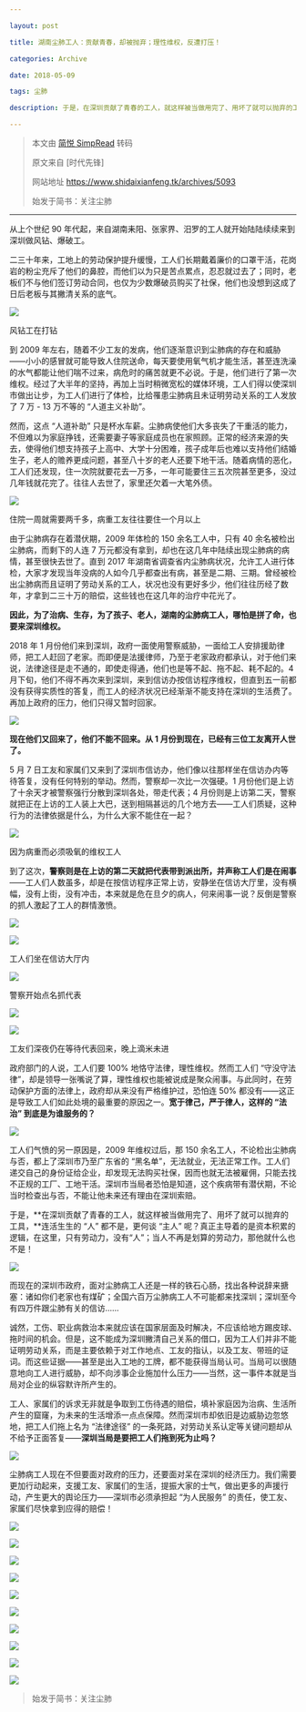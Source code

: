 ```yaml
---

layout: post

title: 湖南尘肺工人：贡献青春，却被抛弃；理性维权，反遭打压！

categories: Archive

date: 2018-05-09

tags: 尘肺

description: 于是，在深圳贡献了青春的工人，就这样被当做用完了、用坏了就可以抛弃的工具，连活生生的 “人” 都不是，更何谈 “主人” 呢？真正主导着的是资本积累的逻辑，在这里，只有劳动力，没有“人”；当人不再是划算的劳动力，那他就什么也不是！

---
```


> 本文由 [简悦 SimpRead](http://ksria.com/simpread/) 转码
> 
> 原文来自 [时代先锋]
> 
> 网站地址 <https://www.shidaixianfeng.tk/archives/5093>
> 
> 始发于简书：关注尘肺

---

从上个世纪 90 年代起，来自湖南耒阳、张家界、汨罗的工人就开始陆陆续续来到深圳做风钻、爆破工。

二三十年来，工地上的劳动保护提升缓慢，工人们长期戴着廉价的口罩干活，花岗岩的粉尘充斥了他们的鼻腔，而他们以为只是苦点累点，忍忍就过去了；同时，老板们不与他们签订劳动合同，也仅为少数爆破员购买了社保，他们也没想到这成了日后老板与其撇清关系的底气。

![](https://i.imgur.com/VfsbhrG.png)

<figcaption>风钻工在打钻</figcaption>

到 2009 年左右，随着不少工友的发病，他们逐渐意识到尘肺病的存在和威胁——小小的感冒就可能导致人住院送命，每天要使用氧气机才能生活，甚至连洗澡的水气都能让他们喘不过来，病危时的痛苦就更不必说。于是，他们进行了第一次维权。经过了大半年的坚持，再加上当时稍微宽松的媒体环境，工人们得以使深圳市做出让步，为工人们进行了体检，比给罹患尘肺病且未证明劳动关系的工人发放了 7 万 - 13 万不等的 “人道主义补助”。

然而，这点 “人道补助” 只是杯水车薪。尘肺病使他们大多丧失了干重活的能力，不但难以为家庭挣钱，还需要妻子等家庭成员也在家照顾。正常的经济来源的失去，使得他们想支持孩子上高中、大学十分困难，孩子成年后也难以支持他们结婚生子，老人的赡养更成问题，甚至八十岁的老人还要下地干活。随着病情的恶化，工人们还发现，住一次院就要花去一万多，一年可能要住三五次院甚至更多，没过几年钱就花完了。往往人去世了，家里还欠着一大笔外债。

![](https://i.imgur.com/6ZCCbBG.jpg)

<figcaption>住院一周就需要两千多，病重工友往往要住一个月以上</figcaption>

由于尘肺病存在着潜伏期，2009 年体检的 150 余名工人中，只有 40 余名被检出尘肺病，而剩下的人连 7 万元都没有拿到，却也在这几年中陆续出现尘肺病的病情，甚至很快去世了。直到 2017 年湖南省调查省内尘肺病状况，允许工人进行体检，大家才发现当年没病的人如今几乎都查出有病，甚至是二期、三期。曾经被检出尘肺病而且证明了劳动关系的工人，状况也没有更好多少，他们往往历经了数年，才拿到二三十万的赔偿，这些钱也在这几年的治疗中花光了。

**因此，为了治病、生存，为了孩子、老人，湖南的尘肺病工人，哪怕是拼了命，也要来深圳维权。**

2018 年 1 月份他们来到深圳，政府一面使用警察威胁，一面给工人安排援助律师，把工人赶回了老家。而即便是法援律师，乃至于老家政府都承认，对于他们来说，法律途径是走不通的，即使走得通，他们也是等不起、拖不起、耗不起的。4 月下旬，他们不得不再次来到深圳，来到信访办按信访程序维权，但直到五一前都没有获得实质性的答复，而工人的经济状况已经渐渐不能支持在深圳的生活费了。再加上政府的压力，他们只得又暂时回家。

![](https://i.imgur.com/3gjOK8s.jpg)

**现在他们又回来了，他们不能不回来。从 1 月份到现在，已经有三位工友离开人世了。**

5 月 7 日工友和家属们又来到了深圳市信访办，他们像以往那样坐在信访办内等待答复，没有任何特别的举动。然而，警察却一次比一次强硬。1 月份他们是上访了十余天才被警察强行分散到深圳各处，带走代表；4 月份则是上访第二天，警察就把正在上访的工人装上大巴，送到相隔甚远的几个地方去——工人们质疑，这种行为的法律依据是什么，为什么大家不能住在一起？

![](https://i.imgur.com/s7IarpW.jpg)

<figcaption>因为病重而必须吸氧的维权工人</figcaption>

到了这次，**警察则是在上访的第二天就把代表带到派出所，并声称工人们是在闹事**——工人们人数虽多，却是在按信访程序正常上访，安静坐在信访大厅里，没有横幅，没有上街，没有冲击，本来就是危在旦夕的病人，何来闹事一说？反倒是警察的抓人激起了工人的群情激愤。

![](https://i.imgur.com/iCk3uWN.png)

![](https://i.imgur.com/LL4iqb1.png)

<figcaption>工人们坐在信访大厅内</figcaption>

![](https://i.imgur.com/ATyJ2W0.png)

<figcaption>警察开始点名抓代表</figcaption>

![](https://i.imgur.com/O6GQqUM.jpg)

![](https://i.imgur.com/aPU45JT.jpg)

<figcaption>工友们深夜仍在等待代表回来，晚上滴米未进</figcaption>

政府部门的人说，工人们要 100% 地恪守法律，理性维权。然而工人们 “守没守法律”，却是领导一张嘴说了算，理性维权也能被说成是聚众闹事。与此同时，在劳动保护方面的法律上，政府却从来没有严格维护过，恐怕连 50% 都没有——这正是导致工人们如此处境的最重要的原因之一。**宽于律己，严于律人，这样的 “法治” 到底是为谁服务的？**

![](https://i.imgur.com/bMdXNNG.png)

工人们气愤的另一原因是，2009 年维权过后，那 150 余名工人，不论检出尘肺病与否，都上了深圳市乃至广东省的 “黑名单”，无法就业，无法正常工作。工人们递交自己的身份证给企业，却发现无法购买社保，因而也就无法被雇佣，只能去找不正规的工厂、工地干活。深圳市当局者恐怕是知道，这个疾病带有潜伏期，不论当时检查出与否，不能让他未来还有理由在深圳索赔。

于是，**在深圳贡献了青春的工人，就这样被当做用完了、用坏了就可以抛弃的工具，**连活生生的 “人” 都不是，更何谈 “主人” 呢？真正主导着的是资本积累的逻辑，在这里，只有劳动力，没有“人”；当人不再是划算的劳动力，那他就什么也不是！

![](https://i.imgur.com/eT9DnNJ.png)

而现在的深圳市政府，面对尘肺病工人还是一样的铁石心肠，找出各种说辞来搪塞：诸如你们老家也有煤矿；全国六百万尘肺病工人不可能都来找深圳；深圳至今有四万件跟尘肺有关的信访……

诚然，工伤、职业病救治本来就应该在国家层面及时解决，不应该给地方踢皮球、拖时间的机会。但是，这不能成为深圳撇清自己关系的借口，因为工人们并非不能证明劳动关系，而是主要依赖于对工作地点、工友的指认，以及工友、带班的证词。而这些证据——甚至是出入工地的工牌，都不能获得当局认可。当局可以很随意地向工人进行威胁，却不向涉事企业施加什么压力——当然，这一事件本就是当局对企业的纵容默许所产生的。

工人、家属们的诉求无非就是争取到工伤待遇的赔偿，填补家庭因为治病、生活所产生的窟窿，为未来的生活增添一点点保障。然而深圳市却依旧是边威胁边忽悠地，把工人们拖上名为 “法律途径” 的一条死路，对劳动关系认定等关键问题却从不给予正面答复——**深圳当局是要把工人们拖到死为止吗？**

![](https://i.imgur.com/2FJoGoF.png)

尘肺病工人现在不但要面对政府的压力，还要面对呆在深圳的经济压力。我们需要更加行动起来，支援工友、家属们的生活，提振大家的士气，做出更多的声援行动，产生更大的舆论压力——深圳市必须承担起 “为人民服务” 的责任，使工友、家属们尽快拿到应得的赔偿！

![](https://i.imgur.com/z7zGrH6.jpg)

![](https://i.imgur.com/Jp6SF4C.jpg)

![](https://i.imgur.com/meWbrxo.jpg)

![](https://i.imgur.com/bug3I2hr.jpg)

![](https://i.imgur.com/kbLNrjO.jpg)

![](https://i.imgur.com/XrWtJNv.jpg)

![](https://i.imgur.com/b9qNhuR.jpg)

![](https://i.imgur.com/vPuEUKI.jpg)

![](https://i.imgur.com/5aesy64.jpg)

![](https://i.imgur.com/m8MZoGx.jpg)

> 始发于简书：关注尘肺
